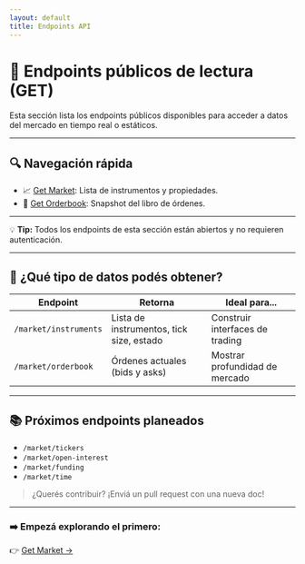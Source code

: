 ```yaml
---
layout: default
title: Endpoints API
---
```


# 🧩 Endpoints públicos de lectura (GET)

Esta sección lista los endpoints públicos disponibles para acceder a datos del mercado en tiempo real o estáticos.

---

## 🔍 Navegación rápida

- 📈 [Get Market](get-market.md): Lista de instrumentos y propiedades.
- 📘 [Get Orderbook](get-orderbook.md): Snapshot del libro de órdenes.

---

<div class="admonition info">
  💡 <strong>Tip:</strong> Todos los endpoints de esta sección están abiertos y no requieren autenticación.
</div>

---

## 📌 ¿Qué tipo de datos podés obtener?

| Endpoint          | Retorna                              | Ideal para...                |
|------------------|---------------------------------------|------------------------------|
| `/market/instruments` | Lista de instrumentos, tick size, estado | Construir interfaces de trading |
| `/market/orderbook`   | Órdenes actuales (bids y asks)         | Mostrar profundidad de mercado |

---

## 📚 Próximos endpoints planeados

- `/market/tickers`
- `/market/open-interest`
- `/market/funding`
- `/market/time`

> ¿Querés contribuir? ¡Enviá un pull request con una nueva doc!

---

### ➡️ Empezá explorando el primero:  
👉 [Get Market →](get-market.md)
